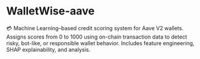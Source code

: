 # WalletWise-aave
💳 Machine Learning–based credit scoring system for Aave V2 wallets. Assigns scores from 0 to 1000 using on-chain transaction data to detect risky, bot-like, or responsible wallet behavior. Includes feature engineering, SHAP explainability, and analysis.
